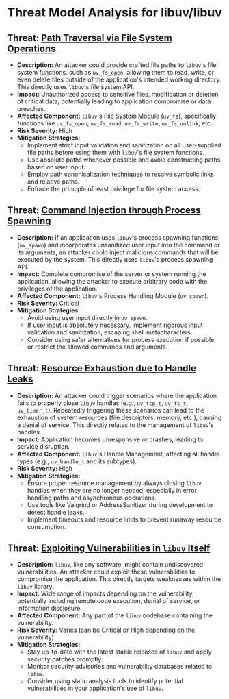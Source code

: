 # Threat Model Analysis for libuv/libuv

## Threat: [Path Traversal via File System Operations](./threats/path_traversal_via_file_system_operations.md)

*   **Description:** An attacker could provide crafted file paths to `libuv`'s file system functions, such as `uv_fs_open`, allowing them to read, write, or even delete files outside of the application's intended working directory. This directly uses `libuv`'s file system API.
*   **Impact:** Unauthorized access to sensitive files, modification or deletion of critical data, potentially leading to application compromise or data breaches.
*   **Affected Component:** `libuv`'s File System Module (`uv_fs`), specifically functions like `uv_fs_open`, `uv_fs_read`, `uv_fs_write`, `uv_fs_unlink`, etc.
*   **Risk Severity:** High
*   **Mitigation Strategies:**
    *   Implement strict input validation and sanitization on all user-supplied file paths before using them with `libuv`'s file system functions.
    *   Use absolute paths whenever possible and avoid constructing paths based on user input.
    *   Employ path canonicalization techniques to resolve symbolic links and relative paths.
    *   Enforce the principle of least privilege for file system access.

## Threat: [Command Injection through Process Spawning](./threats/command_injection_through_process_spawning.md)

*   **Description:** If an application uses `libuv`'s process spawning functions (`uv_spawn`) and incorporates unsanitized user input into the command or its arguments, an attacker could inject malicious commands that will be executed by the system. This directly uses `libuv`'s process spawning API.
*   **Impact:** Complete compromise of the server or system running the application, allowing the attacker to execute arbitrary code with the privileges of the application.
*   **Affected Component:** `libuv`'s Process Handling Module (`uv_spawn`).
*   **Risk Severity:** Critical
*   **Mitigation Strategies:**
    *   Avoid using user input directly in `uv_spawn`.
    *   If user input is absolutely necessary, implement rigorous input validation and sanitization, escaping shell metacharacters.
    *   Consider using safer alternatives for process execution if possible, or restrict the allowed commands and arguments.

## Threat: [Resource Exhaustion due to Handle Leaks](./threats/resource_exhaustion_due_to_handle_leaks.md)

*   **Description:** An attacker could trigger scenarios where the application fails to properly close `libuv` handles (e.g., `uv_tcp_t`, `uv_fs_t`, `uv_timer_t`). Repeatedly triggering these scenarios can lead to the exhaustion of system resources (file descriptors, memory, etc.), causing a denial of service. This directly relates to the management of `libuv`'s handles.
*   **Impact:** Application becomes unresponsive or crashes, leading to service disruption.
*   **Affected Component:** `libuv`'s Handle Management, affecting all handle types (e.g., `uv_handle_t` and its subtypes).
*   **Risk Severity:** High
*   **Mitigation Strategies:**
    *   Ensure proper resource management by always closing `libuv` handles when they are no longer needed, especially in error handling paths and asynchronous operations.
    *   Use tools like Valgrind or AddressSanitizer during development to detect handle leaks.
    *   Implement timeouts and resource limits to prevent runaway resource consumption.

## Threat: [Exploiting Vulnerabilities in `libuv` Itself](./threats/exploiting_vulnerabilities_in_`libuv`_itself.md)

*   **Description:**  `libuv`, like any software, might contain undiscovered vulnerabilities. An attacker could exploit these vulnerabilities to compromise the application. This directly targets weaknesses within the `libuv` library.
*   **Impact:** Wide range of impacts depending on the vulnerability, potentially including remote code execution, denial of service, or information disclosure.
*   **Affected Component:** Any part of the `libuv` codebase containing the vulnerability.
*   **Risk Severity:** Varies (can be Critical or High depending on the vulnerability)
*   **Mitigation Strategies:**
    *   Stay up-to-date with the latest stable releases of `libuv` and apply security patches promptly.
    *   Monitor security advisories and vulnerability databases related to `libuv`.
    *   Consider using static analysis tools to identify potential vulnerabilities in your application's use of `libuv`.

